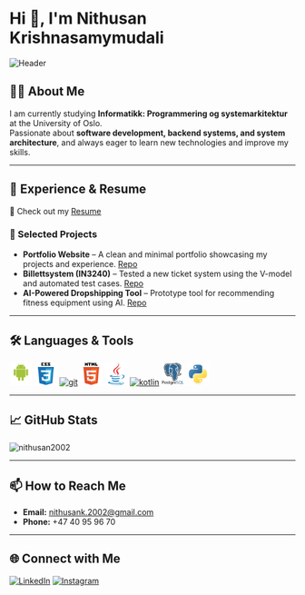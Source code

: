 # Hi 👋, I'm Nithusan Krishnasamymudali
![Header](./your-header-image-name.png)

## 👨‍🎓 About Me
I am currently studying **Informatikk: Programmering og systemarkitektur** at the University of Oslo.  
Passionate about **software development, backend systems, and system architecture**, and always eager to learn new technologies and improve my skills.

---

## 💼 Experience & Resume
📄 Check out my [Resume](https://drive.google.com/file/d/1S_-JVrVkerRn4qK4oCiTt1D_SoKlt1w2/view?usp=drive_link)

### 🔹 Selected Projects
- **Portfolio Website** – A clean and minimal portfolio showcasing my projects and experience. [Repo](https://github.com/nithusan2002/portfolio)
- **Billettsystem (IN3240)** – Tested a new ticket system using the V-model and automated test cases. [Repo](#)
- **AI-Powered Dropshipping Tool** – Prototype tool for recommending fitness equipment using AI. [Repo](#)

---

## 🛠 Languages & Tools
<p>
<a href="https://developer.android.com" target="_blank"><img src="https://raw.githubusercontent.com/devicons/devicon/master/icons/android/android-original-wordmark.svg" alt="android" width="40" height="40"/></a>
<a href="https://www.w3schools.com/css/" target="_blank"><img src="https://raw.githubusercontent.com/devicons/devicon/master/icons/css3/css3-original-wordmark.svg" alt="css3" width="40" height="40"/></a>
<a href="https://git-scm.com/" target="_blank"><img src="https://www.vectorlogo.zone/logos/git-scm/git-scm-icon.svg" alt="git" width="40" height="40"/></a>
<a href="https://www.w3.org/html/" target="_blank"><img src="https://raw.githubusercontent.com/devicons/devicon/master/icons/html5/html5-original-wordmark.svg" alt="html5" width="40" height="40"/></a>
<a href="https://www.java.com" target="_blank"><img src="https://raw.githubusercontent.com/devicons/devicon/master/icons/java/java-original.svg" alt="java" width="40" height="40"/></a>
<a href="https://kotlinlang.org" target="_blank"><img src="https://www.vectorlogo.zone/logos/kotlinlang/kotlinlang-icon.svg" alt="kotlin" width="40" height="40"/></a>
<a href="https://www.postgresql.org" target="_blank"><img src="https://raw.githubusercontent.com/devicons/devicon/master/icons/postgresql/postgresql-original-wordmark.svg" alt="postgresql" width="40" height="40"/></a>
<a href="https://www.python.org" target="_blank"><img src="https://raw.githubusercontent.com/devicons/devicon/master/icons/python/python-original.svg" alt="python" width="40" height="40"/></a>
</p>

---

## 📈 GitHub Stats
<p>
<img align="center" src="https://github-readme-stats.vercel.app/api/top-langs?username=nithusan2002&show_icons=true&locale=en&layout=compact" alt="nithusan2002"/>
</p>

---

## 📫 How to Reach Me
- **Email:** nithusank.2002@gmail.com  
- **Phone:** +47 40 95 96 70  

---

## 🌐 Connect with Me
<p>
<a href="https://linkedin.com/in/nithusan-k" target="_blank"><img src="https://raw.githubusercontent.com/rahuldkjain/github-profile-readme-generator/master/src/images/icons/Social/linked-in-alt.svg" alt="LinkedIn" width="40" height="40"/></a>
<a href="https://instagram.com/nithusan02" target="_blank"><img src="https://raw.githubusercontent.com/rahuldkjain/github-profile-readme-generator/master/src/images/icons/Social/instagram.svg" alt="Instagram" width="40" height="40"/></a>
</p>
